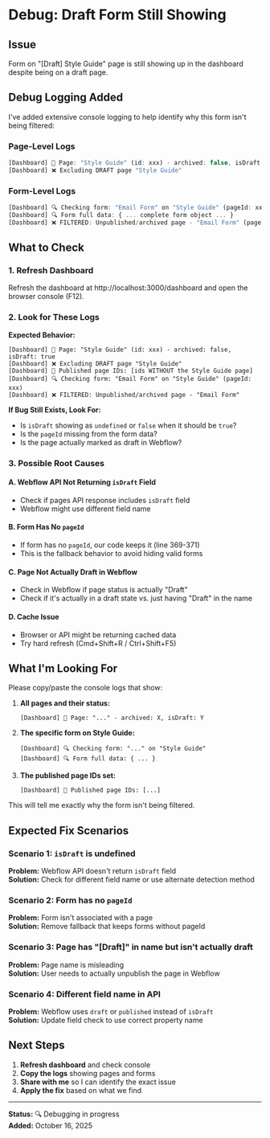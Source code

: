 # Debug: Draft Form Still Showing

## Issue
Form on "[Draft] Style Guide" page is still showing up in the dashboard despite being on a draft page.

## Debug Logging Added

I've added extensive console logging to help identify why this form isn't being filtered:

### Page-Level Logs
```javascript
[Dashboard] 📄 Page: "Style Guide" (id: xxx) - archived: false, isDraft: true
[Dashboard] ❌ Excluding DRAFT page "Style Guide"
```

### Form-Level Logs
```javascript
[Dashboard] 🔍 Checking form: "Email Form" on "Style Guide" (pageId: xxx)
[Dashboard] 🔍 Form full data: { ... complete form object ... }
[Dashboard] ❌ FILTERED: Unpublished/archived page - "Email Form" (pageId: xxx)
```

## What to Check

### 1. Refresh Dashboard
Refresh the dashboard at http://localhost:3000/dashboard and open the browser console (F12).

### 2. Look for These Logs

**Expected Behavior:**
```
[Dashboard] 📄 Page: "Style Guide" (id: xxx) - archived: false, isDraft: true
[Dashboard] ❌ Excluding DRAFT page "Style Guide"
[Dashboard] 📄 Published page IDs: [ids WITHOUT the Style Guide page]
[Dashboard] 🔍 Checking form: "Email Form" on "Style Guide" (pageId: xxx)
[Dashboard] ❌ FILTERED: Unpublished/archived page - "Email Form"
```

**If Bug Still Exists, Look For:**
- Is `isDraft` showing as `undefined` or `false` when it should be `true`?
- Is the `pageId` missing from the form data?
- Is the page actually marked as draft in Webflow?

### 3. Possible Root Causes

#### A. Webflow API Not Returning `isDraft` Field
- Check if pages API response includes `isDraft` field
- Webflow might use different field name

#### B. Form Has No `pageId`
- If form has no `pageId`, our code keeps it (line 369-371)
- This is the fallback behavior to avoid hiding valid forms

#### C. Page Not Actually Draft in Webflow
- Check in Webflow if page status is actually "Draft"
- Check if it's actually in a draft state vs. just having "Draft" in the name

#### D. Cache Issue
- Browser or API might be returning cached data
- Try hard refresh (Cmd+Shift+R / Ctrl+Shift+F5)

## What I'm Looking For

Please copy/paste the console logs that show:

1. **All pages and their status:**
   ```
   [Dashboard] 📄 Page: "..." - archived: X, isDraft: Y
   ```

2. **The specific form on Style Guide:**
   ```
   [Dashboard] 🔍 Checking form: "..." on "Style Guide"
   [Dashboard] 🔍 Form full data: { ... }
   ```

3. **The published page IDs set:**
   ```
   [Dashboard] 📄 Published page IDs: [...]
   ```

This will tell me exactly why the form isn't being filtered.

## Expected Fix Scenarios

### Scenario 1: `isDraft` is undefined
**Problem:** Webflow API doesn't return `isDraft` field  
**Solution:** Check for different field name or use alternate detection method

### Scenario 2: Form has no `pageId`
**Problem:** Form isn't associated with a page  
**Solution:** Remove fallback that keeps forms without pageId

### Scenario 3: Page has "[Draft]" in name but isn't actually draft
**Problem:** Page name is misleading  
**Solution:** User needs to actually unpublish the page in Webflow

### Scenario 4: Different field name in API
**Problem:** Webflow uses `draft` or `published` instead of `isDraft`  
**Solution:** Update field check to use correct property name

## Next Steps

1. **Refresh dashboard** and check console
2. **Copy the logs** showing pages and forms
3. **Share with me** so I can identify the exact issue
4. **Apply the fix** based on what we find

---

**Status:** 🔍 Debugging in progress  
**Added:** October 16, 2025



